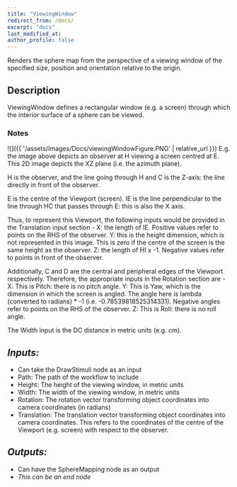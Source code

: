 ```yaml
---
title: "ViewingWindow"
redirect_from: /docs/
excerpt: "docs"
last_modified_at: 
author_profile: false
---
```


Renders the sphere map from the perspective of a viewing window of the specified size, position and orientation relative to the origin.

## Description
ViewingWindow defines a rectangular window (e.g. a screen) through which the interior surface of a sphere can be viewed.

### Notes
![]({{ '/assets/Images/Docs/viewingWindowFigure.PNG' | relative_url }})
E.g. the image above depicts an observer at H viewing a screen centred at E. This 2D image depicts the XZ plane (i.e. the azimuth plane). 

H is the observer, and the line going through H and C is the Z-axis: the line directly in front of the observer.

E is the centre of the Viewport (screen). IE is the line perpendicular to the line through HC that passes through E: this is also the X axis.

Thus, to represent this Viewport, the following inputs would be provided in the Translation input section -
X: the length of IE. Positive values refer to points on the RHS of the observer.
Y: this is the height dimension, which is not represented in this image. This is zero if the centre of the screen is the same height as the observer.
Z: the length of HI x -1. Negative values refer to points in front of the observer.

Additionally, C and D are the central and peripheral edges of the Viewport respectively. Therefore, the appropriate inputs in the Rotation section are -
X: This is Pitch: there is no pitch angle.
Y: This is Yaw, which is the dimension in which the screen is angled. The angle here is lambda (converted to radians) * -1 (i.e. -0.78539818525314331). Negative angles refer to points on the RHS of the observer.
Z: This is Roll: there is no roll angle.

The Width input is the DC distance in metric units (e.g. cm). 

## _Inputs:_ 
* Can take the DrawStimuli node as an input
* Path: The path of the workflow to include
* Height: The height of the viewing window, in metric units
* Width: The width of the viewing window, in metric units
* Rotation: The rotation vector transforming object coordinates into camera coordinates (in radians)
* Translation: The translation vector transforming object coordinates into camera coordinates. This refers to the coordinates of the centre of the Viewport (e.g. screen) with respect to the observer.

## _Outputs:_
* Can have the SphereMapping node as an output
* _This can be an end node_
